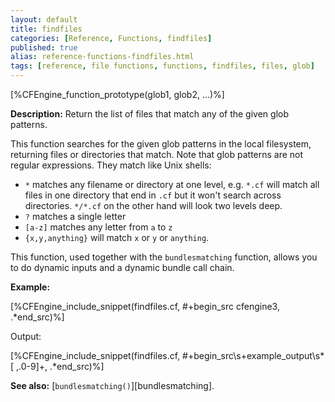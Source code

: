```yaml
---
layout: default
title: findfiles
categories: [Reference, Functions, findfiles]
published: true
alias: reference-functions-findfiles.html
tags: [reference, file functions, functions, findfiles, files, glob]
---
```


[%CFEngine_function_prototype(glob1, glob2, ...)%]

**Description:** Return the list of files that match any of the given glob patterns.

This function searches for the given glob patterns in the local
filesystem, returning files or directories that match.  Note that glob
patterns are not regular expressions.  They match like Unix shells:

* `*` matches any filename or directory at one level, e.g. `*.cf` will
match all files in one directory that end in `.cf` but it won't search
across directories.  `*/*.cf` on the other hand will look two levels
deep.
* `?` matches a single letter
* `[a-z]` matches any letter from `a` to `z`
* `{x,y,anything}` will match `x` or `y` or `anything`.

This function, used together with the `bundlesmatching` function,
allows you to do dynamic inputs and a dynamic bundle call chain.


**Example:**  


[%CFEngine_include_snippet(findfiles.cf, #\+begin_src cfengine3, .*end_src)%]

Output:

[%CFEngine_include_snippet(findfiles.cf, #\+begin_src\s+example_output\s*[ ,.0-9]+, .*end_src)%]

**See also:** [`bundlesmatching()`][bundlesmatching].
